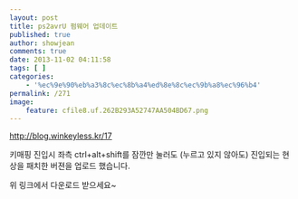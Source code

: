 ```yaml
---
layout: post
title: ps2avrU 펌웨어 업데이트
published: true
author: showjean
comments: true
date: 2013-11-02 04:11:58
tags: [ ]
categories:
    - '%ec%9e%90%eb%a3%8c%ec%8b%a4%ed%8e%8c%ec%9b%a8%ec%96%b4'
permalink: /271
image:
    feature: cfile8.uf.262B293A52747AA504BD67.png
---
```


  http://blog.winkeyless.kr/17






  키매핑 진입시 좌측 ctrl+alt+shift를 잠깐만 눌러도 (누르고 있지 않아도) 진입되는 현상을 패치한 버젼을 업로드 했습니다.



  위 링크에서 다운로드 받으세요~











  
